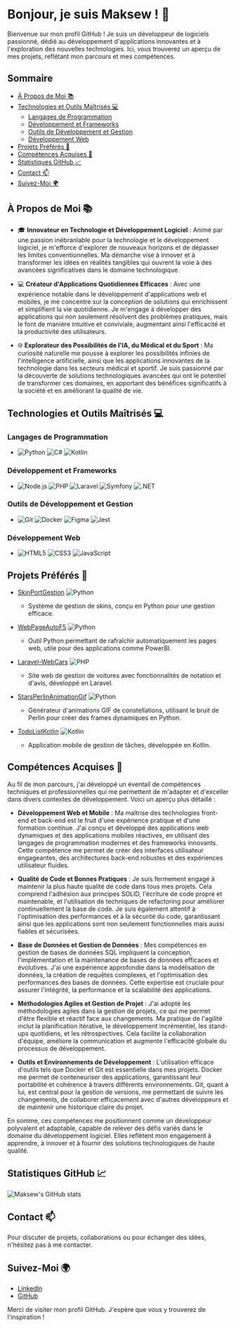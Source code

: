 # Bonjour, je suis Maksew ! 👋

Bienvenue sur mon profil GitHub ! Je suis un développeur de logiciels passionné, dédié au développement d'applications innovantes et à l'exploration des nouvelles technologies. Ici, vous trouverez un aperçu de mes projets, reflétant mon parcours et mes compétences.

## Sommaire
- [À Propos de Moi 📚](#à-propos-de-moi-)
- [Technologies et Outils Maîtrisés 💻](#technologies-et-outils-maîtrisés-)
  - [Langages de Programmation](#langages-de-programmation)
  - [Développement et Frameworks](#développement-et-frameworks)
  - [Outils de Développement et Gestion](#outils-de-développement-et-gestion)
  - [Développement Web](#développement-web)
- [Projets Préférés 🚀](#projets-préférés-)
- [Compétences Acquises 🧠](#compétences-acquises-)
- [Statistiques GitHub 📈](#statistiques-github-)
- [Contact 📫](#contact-)
- [Suivez-Moi 🌍](#suivez-moi-)

## À Propos de Moi 📚

- 🎓 **Innovateur en Technologie et Développement Logiciel** : Animé par une passion inébranlable pour la technologie et le développement logiciel, je m'efforce d'explorer de nouveaux horizons et de dépasser les limites conventionnelles. Ma démarche vise à innover et à transformer les idées en réalités tangibles qui ouvrent la voie à des avancées significatives dans le domaine technologique.

- 💻 **Créateur d'Applications Quotidiennes Efficaces** : Avec une expérience notable dans le développement d'applications web et mobiles, je me concentre sur la conception de solutions qui enrichissent et simplifient la vie quotidienne. Je m'engage à développer des applications qui non seulement résolvent des problèmes pratiques, mais le font de manière intuitive et conviviale, augmentant ainsi l'efficacité et la productivité des utilisateurs.

- 🌐 **Explorateur des Possibilités de l'IA, du Médical et du Sport** : Ma curiosité naturelle me pousse à explorer les possibilités infinies de l'intelligence artificielle, ainsi que les applications innovantes de la technologie dans les secteurs médical et sportif. Je suis passionné par la découverte de solutions technologiques avancées qui ont le potentiel de transformer ces domaines, en apportant des bénéfices significatifs à la société et en améliorant la qualité de vie.

## Technologies et Outils Maîtrisés 💻

### Langages de Programmation
- ![Python](https://img.shields.io/badge/Python-3776AB?style=flat&logo=python&logoColor=white) ![C#](https://img.shields.io/badge/C%23-239120?style=flat&logo=c-sharp&logoColor=white) ![Kotlin](https://img.shields.io/badge/Kotlin-0095D5?style=flat&logo=kotlin&logoColor=white)

### Développement et Frameworks
- ![Node.js](https://img.shields.io/badge/Node.js-339933?style=flat&logo=node.js&logoColor=white) ![PHP](https://img.shields.io/badge/PHP-777BB4?style=flat&logo=php&logoColor=white) ![Laravel](https://img.shields.io/badge/Laravel-FF2D20?style=flat&logo=laravel&logoColor=white) ![Symfony](https://img.shields.io/badge/Symfony-000000?style=flat&logo=symfony&logoColor=white) ![.NET](https://img.shields.io/badge/.NET-512BD4?style=flat&logo=dotnet&logoColor=white)

### Outils de Développement et Gestion
- ![Git](https://img.shields.io/badge/Git-F05032?style=flat&logo=git&logoColor=white) ![Docker](https://img.shields.io/badge/Docker-2496ED?style=flat&logo=docker&logoColor=white) ![Figma](https://img.shields.io/badge/Figma-F24E1E?style=flat&logo=figma&logoColor=white) ![Jest](https://img.shields.io/badge/Jest-C21325?style=flat&logo=jest&logoColor=white)

### Développement Web
- ![HTML5](https://img.shields.io/badge/HTML5-E34F26?style=flat&logo=html5&logoColor=white) ![CSS3](https://img.shields.io/badge/CSS3-1572B6?style=flat&logo=css3&logoColor=white) ![JavaScript](https://img.shields.io/badge/JavaScript-F7DF1E?style=flat&logo=javascript&logoColor=black)


## Projets Préférés 🚀

- [SkinPortGestion](https://github.com/Maksew/SkinPortGestion) ![Python](https://img.shields.io/badge/Python-3776AB?style=flat&logo=python&logoColor=white)
  - Système de gestion de skins, conçu en Python pour une gestion efficace.

- [WebPageAutoF5](https://github.com/Maksew/WebPageAutoF5) ![Python](https://img.shields.io/badge/Python-3776AB?style=flat&logo=python&logoColor=white)
  - Outil Python permettant de rafraîchir automatiquement les pages web, utile pour des applications comme PowerBI.

- [Laravel-WebCars](https://github.com/Maksew/Laravel-WebCars) ![PHP](https://img.shields.io/badge/PHP-777BB4?style=flat&logo=php&logoColor=white)
  - Site web de gestion de voitures avec fonctionnalités de notation et d'avis, développé en Laravel.

- [StarsPerlinAnimationGif](https://github.com/Maksew/StarsPerlinAnimationGif) ![Python](https://img.shields.io/badge/Python-3776AB?style=flat&logo=python&logoColor=white)
  - Générateur d'animations GIF de constellations, utilisant le bruit de Perlin pour créer des frames dynamiques en Python.

- [TodoListKotlin](https://github.com/Maksew/TodoListKotlin) ![Kotlin](https://img.shields.io/badge/Kotlin-0095D5?style=flat&logo=kotlin&logoColor=white)
  - Application mobile de gestion de tâches, développée en Kotlin.

## Compétences Acquises 🧠

Au fil de mon parcours, j'ai développé un éventail de compétences techniques et professionnelles qui me permettent de m'adapter et d'exceller dans divers contextes de développement. Voici un aperçu plus détaillé :

- **Développement Web et Mobile** : Ma maîtrise des technologies front-end et back-end est le fruit d'une expérience pratique et d'une formation continue. J'ai conçu et développé des applications web dynamiques et des applications mobiles réactives, en utilisant des langages de programmation modernes et des frameworks innovants. Cette compétence me permet de créer des interfaces utilisateur engageantes, des architectures back-end robustes et des expériences utilisateur fluides.

- **Qualité de Code et Bonnes Pratiques** : Je suis fermement engagé à maintenir la plus haute qualité de code dans tous mes projets. Cela comprend l'adhésion aux principes SOLID, l'écriture de code propre et maintenable, et l'utilisation de techniques de refactoring pour améliorer continuellement la base de code. Je suis également attentif à l'optimisation des performances et à la sécurité du code, garantissant ainsi que les applications sont non seulement fonctionnelles mais aussi fiables et sécurisées.

- **Base de Données et Gestion de Données** : Mes compétences en gestion de bases de données SQL impliquent la conception, l'implémentation et la maintenance de bases de données efficaces et évolutives. J'ai une expérience approfondie dans la modélisation de données, la création de requêtes complexes, et l'optimisation des performances des bases de données. Cette expertise est cruciale pour assurer l'intégrité, la performance et la scalabilité des applications.

- **Méthodologies Agiles et Gestion de Projet** : J'ai adopté les méthodologies agiles dans la gestion de projets, ce qui me permet d'être flexible et réactif face aux changements. Ma pratique de l'agilité inclut la planification itérative, le développement incrémentiel, les stand-ups quotidiens, et les rétrospectives. Cela facilite la collaboration d'équipe, améliore la communication et augmente l'efficacité globale du processus de développement.

- **Outils et Environnements de Développement** : L'utilisation efficace d'outils tels que Docker et Git est essentielle dans mes projets. Docker me permet de conteneuriser des applications, garantissant leur portabilité et cohérence à travers différents environnements. Git, quant à lui, est central pour la gestion de versions, me permettant de suivre les changements, de collaborer efficacement avec d'autres développeurs et de maintenir une historique claire du projet.

En somme, ces compétences me positionnent comme un développeur polyvalent et adaptable, capable de relever des défis variés dans le domaine du développement logiciel. Elles reflètent mon engagement à apprendre, à innover et à fournir des solutions technologiques de haute qualité.


## Statistiques GitHub 📈

![Maksew's GitHub stats](https://github-readme-stats.vercel.app/api?username=Maksew&show_icons=true&theme=default)

## Contact 📫

Pour discuter de projets, collaborations ou pour échanger des idées, n'hésitez pas à me contacter.

## Suivez-Moi 🌍

- [LinkedIn](#)
- [GitHub](https://github.com/Maksew)

Merci de visiter mon profil GitHub. J'espère que vous y trouverez de l'inspiration !
